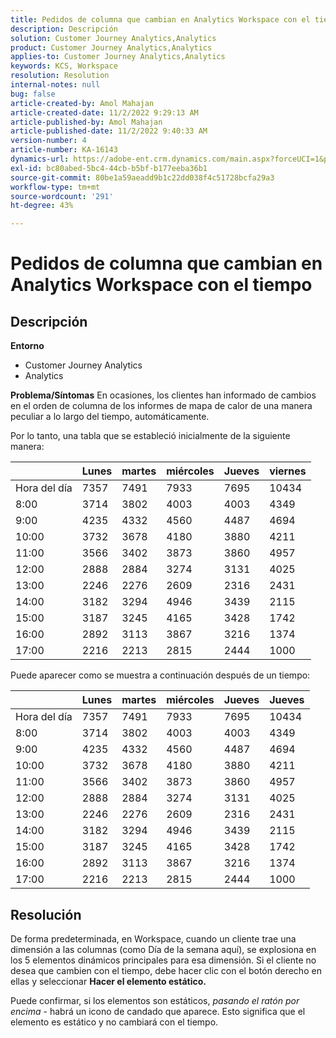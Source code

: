 ```yaml
---
title: Pedidos de columna que cambian en Analytics Workspace con el tiempo
description: Descripción
solution: Customer Journey Analytics,Analytics
product: Customer Journey Analytics,Analytics
applies-to: Customer Journey Analytics,Analytics
keywords: KCS, Workspace
resolution: Resolution
internal-notes: null
bug: false
article-created-by: Amol Mahajan
article-created-date: 11/2/2022 9:29:13 AM
article-published-by: Amol Mahajan
article-published-date: 11/2/2022 9:40:33 AM
version-number: 4
article-number: KA-16143
dynamics-url: https://adobe-ent.crm.dynamics.com/main.aspx?forceUCI=1&pagetype=entityrecord&etn=knowledgearticle&id=7eca03cc-905a-ed11-9561-6045bd006a22
exl-id: bc80abed-5bc4-44cb-b5bf-b177eeba36b1
source-git-commit: 80be1a59aeadd9b1c22dd038f4c51728bcfa29a3
workflow-type: tm+mt
source-wordcount: '291'
ht-degree: 43%

---
```


# Pedidos de columna que cambian en Analytics Workspace con el tiempo

## Descripción

<b>Entorno</b>
- Customer Journey Analytics
- Analytics



<b>Problema/Síntomas</b>
En ocasiones, los clientes han informado de cambios en el orden de columna de los informes de mapa de calor de una manera peculiar a lo largo del tiempo, automáticamente.

Por lo tanto, una tabla que se estableció inicialmente de la siguiente manera:


|   | Lunes | martes | miércoles | Jueves | viernes |
| --- | --- | --- | --- | --- | --- |
| Hora del día | 7357 | 7491 | 7933 | 7695 | 10434 |
| 8:00 | 3714 | 3802 | 4003 | 4003 | 4349 |
| 9:00 | 4235 | 4332 | 4560 | 4487 | 4694 |
| 10:00 | 3732 | 3678 | 4180 | 3880 | 4211 |
| 11:00 | 3566 | 3402 | 3873 | 3860 | 4957 |
| 12:00 | 2888 | 2884 | 3274 | 3131 | 4025 |
| 13:00 | 2246 | 2276 | 2609 | 2316 | 2431 |
| 14:00 | 3182 | 3294 | 4946 | 3439 | 2115 |
| 15:00 | 3187 | 3245 | 4165 | 3428 | 1742 |
| 16:00 | 2892 | 3113 | 3867 | 3216 | 1374 |
| 17:00 | 2216 | 2213 | 2815 | 2444 | 1000 |


Puede aparecer como se muestra a continuación después de un tiempo:


|   | Lunes | martes | miércoles | Jueves | Jueves |
| --- | --- | --- | --- | --- | --- |
| Hora del día | 7357 | 7491 | 7933 | 7695 | 10434 |
| 8:00 | 3714 | 3802 | 4003 | 4003 | 4349 |
| 9:00 | 4235 | 4332 | 4560 | 4487 | 4694 |
| 10:00 | 3732 | 3678 | 4180 | 3880 | 4211 |
| 11:00 | 3566 | 3402 | 3873 | 3860 | 4957 |
| 12:00 | 2888 | 2884 | 3274 | 3131 | 4025 |
| 13:00 | 2246 | 2276 | 2609 | 2316 | 2431 |
| 14:00 | 3182 | 3294 | 4946 | 3439 | 2115 |
| 15:00 | 3187 | 3245 | 4165 | 3428 | 1742 |
| 16:00 | 2892 | 3113 | 3867 | 3216 | 1374 |
| 17:00 | 2216 | 2213 | 2815 | 2444 | 1000 |



## Resolución


De forma predeterminada, en Workspace, cuando un cliente trae una dimensión a las columnas (como Día de la semana aquí), se explosiona en los 5 elementos dinámicos principales para esa dimensión. Si el cliente no desea que cambien con el tiempo, debe hacer clic con el botón derecho en ellas y seleccionar <b>Hacer el elemento estático.</b>

Puede confirmar, si los elementos son estáticos, *pasando el ratón por encima* - habrá un icono de candado que aparece. Esto significa que el elemento es estático y no cambiará con el tiempo.
